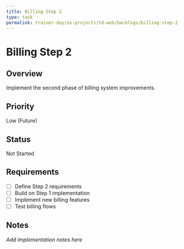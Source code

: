 ```yaml
---
title: Billing Step 2
type: task
permalink: trainer-day/os-projects/td-web/backlogs/billing-step-2
---
```


# Billing Step 2

## Overview
Implement the second phase of billing system improvements.

## Priority
Low (Future)

## Status
Not Started

## Requirements
- [ ] Define Step 2 requirements
- [ ] Build on Step 1 implementation
- [ ] Implement new billing features
- [ ] Test billing flows

## Notes
_Add implementation notes here_